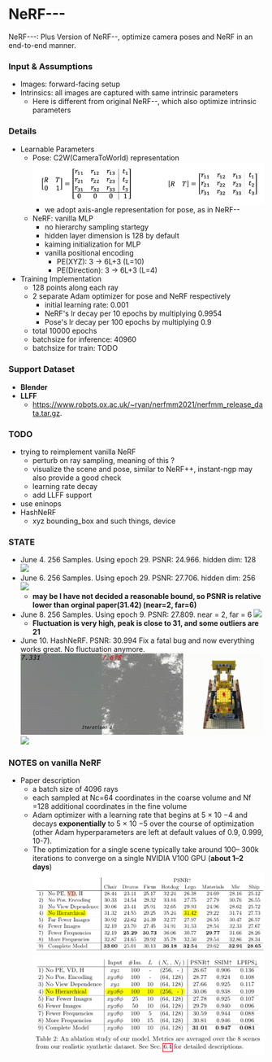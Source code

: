 # NeRF---
NeRF---: Plus Version of NeRF--, optimize camera poses and NeRF in an end-to-end manner.

### Input & Assumptions
* Images: forward-facing setup
* Intrinsics: all images are captured with same intrinsic parameters
    * Here is different from original NeRF--, which also optimize intrinsic parameters

### Details
* Learnable Parameters
    * Pose: C2W(CameraToWorld) representation![](readme_visuals/c2w_pose.png)
        * we adopt axis-angle representation for pose, as in NeRF--
    * NeRF: vanilla MLP
        * no hierarchy sampling startegy
        * hidden layer dimension is 128 by default
        * kaiming initialization for MLP
        * vanilla positional encoding
            * PE(XYZ): 3 -> 6L+3 (L=10)
            * PE(Direction): 3 -> 6L+3 (L=4)
* Training Implementation
    * 128 points along each ray
    * 2 separate Adam optimizer for pose and NeRF respectively
        * initial learning rate: 0.001
        * NeRF's lr decay per 10 epochs by multiplying 0.9954
        * Pose's lr decay per 100 epochs by multiplying 0.9
    * total 10000 epochs
    * batchsize for inference: 40960 
    * batchsize for train: TODO 

### Support Dataset
 * **Blender**
 * **LLFF** 
    * https://www.robots.ox.ac.uk/~ryan/nerfmm2021/nerfmm_release_data.tar.gz.

### TODO
 * trying to reimplement vanilla NeRF
    * perturb on ray sampling, meaning of this ?
    * visualize the scene and pose, similar to NeRF++, instant-ngp may also provide a good check
    * learning rate decay
    * add LLFF support
 * use eninops
 * HashNeRF
    * xyz bounding_box and such things, device

### STATE
 * June 4. 256 Samples. Using epoch 29. PSNR: 24.966. hidden dim: 128 ![](readme_visuals/hidden128.gif)
 * June 6. 256 Samples. Using epoch 29. PSNR: 27.706. hidden dim: 256 ![](readme_visuals/hidden256.gif)
    * **may be I have not decided a reasonable bound, so PSNR is relative lower than orginal paper(31.42) (near=2, far=6)**
 * June 8. 256 Samples. Using epoch 9. PSNR: 27.809. near = 2, far = 6 ![](readme_visuals/hidden256_near2_far6.gif)
    * **Fluctuation is very high, peak is close to 31, and some outliers are 21**
 * June 10. HashNeRF. PSNR: 30.994 Fix a fatal bug and now everything works great. No fluctuation anymore. ![](readme_visuals/cmp_video.gif) ![](readme_visuals/accmap.gif)

### NOTES on vanilla NeRF
 * Paper description
    * a batch size of 4096 rays
    * each sampled at Nc=64 coordinates in the coarse volume and Nf =128 additional coordinates in the fine volume
    * Adam optimizer with a learning rate that begins at 5 × 10 −4 and decays **exponentially** to 5 × 10 −5 over the course of optimization (other Adam hyperparameters are left at default values of 0.9, 0.999, 10-7).
    * The optimization for a single scene typically take around 100– 300k iterations to converge on a single NVIDIA V100 GPU (**about 1–2 days**)
    ![](readme_visuals/2023-06-06-12-19-53.png)
    ![](readme_visuals/2023-06-06-12-20-21.png)